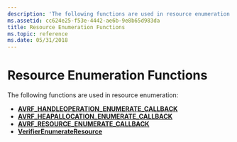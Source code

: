 ```yaml
---
description: 'The following functions are used in resource enumeration:'
ms.assetid: cc624e25-f53e-4442-ae6b-9e8b65d983da
title: Resource Enumeration Functions
ms.topic: reference
ms.date: 05/31/2018
---
```


# Resource Enumeration Functions

The following functions are used in resource enumeration:

-   [**AVRF\_HANDLEOPERATION\_ENUMERATE\_CALLBACK**](/windows/desktop/api/Avrfsdk/nc-avrfsdk-avrf_handleoperation_enumerate_callback)
-   [**AVRF\_HEAPALLOCATION\_ENUMERATE\_CALLBACK**](/windows/desktop/api/Avrfsdk/nc-avrfsdk-avrf_heapallocation_enumerate_callback)
-   [**AVRF\_RESOURCE\_ENUMERATE\_CALLBACK**](/windows/desktop/api/Avrfsdk/nc-avrfsdk-avrf_resource_enumerate_callback)
-   [**VerifierEnumerateResource**](/windows/desktop/api/Avrfsdk/nf-avrfsdk-verifierenumerateresource)

 

 



